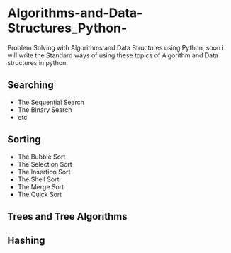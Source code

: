 # Algorithms-and-Data-Structures_Python-
Problem Solving with Algorithms and Data Structures using Python,
soon i will write the Standard ways of using these topics of Algorithm and Data structures in python.


## Searching
* The Sequential Search
* The Binary Search
* etc

## Sorting
* The Bubble Sort
* The Selection Sort
* The Insertion Sort
* The Shell Sort
* The Merge Sort
* The Quick Sort



## Trees and Tree Algorithms
## Hashing







